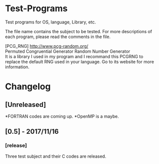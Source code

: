 # Test-Programs
Test programs for OS, language, Library, etc.

The file name contains the subject to be tested. For more descriptions of each program, please read the comments in the file.

[PCG_RNG]
http://www.pcg-random.org/  
Permuted Congruential Generator Random Number Generator  
It is a library I used in my program and I recommand this PCGRNG to replace the default RNG used in your language. Go to its website for more information.


# Changelog
## [Unreleased]
*FORTRAN codes are coming up.
*OpenMP is a maybe.

## [0.5] - 2017/11/16
### [release]
Three test subject and their C codes are released.

